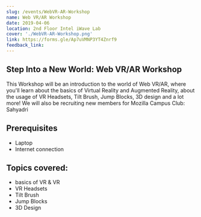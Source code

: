 ```yaml
---
slug: /events/WebVR-AR-Workshop
name: Web VR/AR Workshop 
date: 2019-04-06
location: 2nd Floor Intel iWave Lab
cover: './WebVR-AR-Workshop.png'
link: https://forms.gle/Ap7uVMNP3YT4Znrf9
feedback_link:
---
```


## Step Into a New World: Web VR/AR Workshop
This Workshop will be an introduction to the world of Web VR/AR, where you'll learn about the basics of Virtual Reality and
Augmented Reality, about the usage of VR Headsets, Tilt Brush, Jump Blocks, 3D design and a lot more! We will also be recruiting new members
for Mozilla Campus Club: Sahyadri

## Prerequisites
* Laptop
* Internet connection

## Topics covered:
* basics of VR & VR
* VR Headsets
* Tilt Brush
* Jump Blocks
* 3D Design
